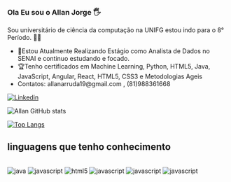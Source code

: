 ### Ola Eu sou o  Allan Jorge 🖐️

Sou universitário de ciência da computação na  UNIFG estou indo para o 8° Período.  👨‍🎓

<div>
<ul>
<li>🚀Estou Atualmente Realizando Estágio como Analista de Dados no SENAI e continuo estudando e focado.</li>

<li>🏆Tenho certificados em Machine Learning, Python, HTML5, Java, JavaScript, Angular, React, HTML5, CSS3 e Metodologias Ageis</li>
  <li> Contatos:
     allanarruda19@gmail.com
     , (81)988361668
        </li>
</ul>

</div>

[![Linkedin](https://img.shields.io/badge/LinkedIn-0077B5?style=for-the-badge&logo=linkedin&logoColor=white)](https://www.linkedin.com/in/allan-jorge-arruda-85166018a/)

![Allan GitHub stats](https://github-readme-stats.vercel.app/api?username=allann15&show_icons=true&theme=dracula)

[![Top Langs](https://github-readme-stats.vercel.app/api/top-langs/?username=allann15)](https://github.com/allann15/github-readme-stats)

## linguagens que tenho conhecimento
<div style="display: inline_block"><br/>
<img algin="center" alt=java src="https://img.shields.io/badge/Java-ED8B00?style=for-the-badge&logo=java&logoColor=white" />
<img algin="center" alt=javascript src="https://img.shields.io/badge/JavaScript-323330?style=for-the-badge&logo=javascript&logoColor=F7DF1E" />
<img algin="center" alt=html5 src="https://img.shields.io/badge/HTML5-E34F26?style=for-the-badge&logo=html5&logoColor=white" />
<img algin="center" alt=javascript src="https://img.shields.io/badge/CSS3-1572B6?style=for-the-badge&logo=css3&logoColor=white" />
<img algin="center" alt=javascript src="https://img.shields.io/badge/Python-14354C?style=for-the-badge&logo=python&logoColor=white" />
<img algin="center" alt=javascript src="https://img.shields.io/badge/MySQL-00000F?style=for-the-badge&logo=mysql&logoColor=white" />


</div>

